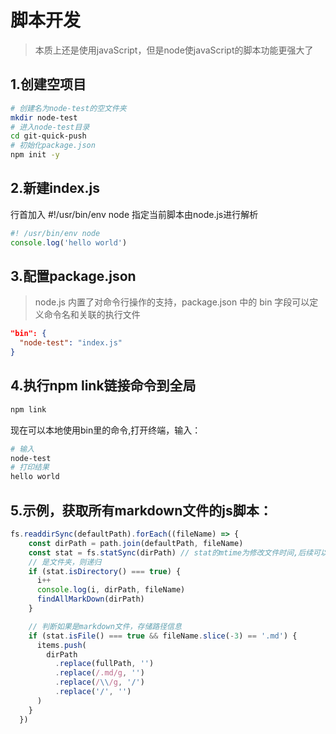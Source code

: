 # 脚本开发

> 本质上还是使用javaScript，但是node使javaScript的脚本功能更强大了

## 1.创建空项目

```bash
# 创建名为node-test的空文件夹
mkdir node-test
# 进入node-test目录
cd git-quick-push
# 初始化package.json
npm init -y
```

## 2.新建index.js

行首加入 #!/usr/bin/env node 指定当前脚本由node.js进行解析

```js
#! /usr/bin/env node
console.log('hello world')
```

## 3.配置package.json

> node.js 内置了对命令行操作的支持，package.json 中的 bin 字段可以定义命令名和关联的执行文件

```json
"bin": {
  "node-test": "index.js"
}
```

## 4.执行npm link链接命令到全局

```bash
npm link
```

现在可以本地使用bin里的命令,打开终端，输入：

```bash
# 输入
node-test
# 打印结果
hello world
```

## 5.示例，获取所有markdown文件的js脚本：

```js
fs.readdirSync(defaultPath).forEach((fileName) => {
    const dirPath = path.join(defaultPath, fileName)
    const stat = fs.statSync(dirPath) // stat的mtime为修改文件时间,后续可以去实现最后编辑时间
    // 是文件夹，则递归
    if (stat.isDirectory() === true) {
      i++
      console.log(i, dirPath, fileName)
      findAllMarkDown(dirPath)
    }

    // 判断如果是markdown文件，存储路径信息
    if (stat.isFile() === true && fileName.slice(-3) == '.md') {
      items.push(
        dirPath
          .replace(fullPath, '')
          .replace(/.md/g, '')
          .replace(/\\/g, '/')
          .replace('/', '')
      )
    }
  }) 
```

